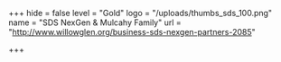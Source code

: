 +++
hide = false
level = "Gold"
logo = "/uploads/thumbs_sds_100.png"
name = "SDS NexGen & Mulcahy Family"
url = "http://www.willowglen.org/business-sds-nexgen-partners-2085"

+++
